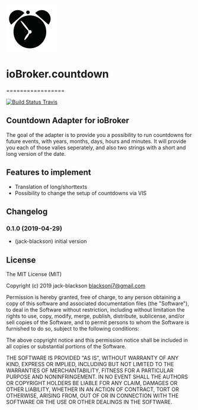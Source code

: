 ![Logo](admin/countdown.png)
# ioBroker.countdown
=================


[![Build Status Travis](https://travis-ci.org/jack-blackson/ioBroker.countdown.svg?branch=master)](https://travis-ci.org/jack-blackson/ioBroker.countdown)
<!--![Number of Installations](http://iobroker.live/badges/bring-installed.svg) ![Number of Installations](http://iobroker.live/badges/bring-stable.svg) [![NPM version](http://img.shields.io/npm/v/iobroker.bring.svg)](https://www.npmjs.com/package/iobroker.bring)
[![Downloads](https://img.shields.io/npm/dm/iobroker.bring.svg)](https://www.npmjs.com/package/iobroker.bring)

[![NPM](https://nodei.co/npm/iobroker.bring.png?downloads=true)](https://nodei.co/npm/iobroker.bring/)-->


Countdown Adapter for ioBroker
------------------------------------------------------------------------------

The goal of the adapter is to provide you a possibility to run countdowns for future events, with years, months, days, hours and minutes. It will provide you each of those valies seperately, and also two strings with a short and long version of the date.

## Features to implement
* Translation of long/shorttexts
* Possibility to change the setup of countdowns via VIS


## Changelog
### 0.1.0 (2019-04-29)
* (jack-blackson) initial version

## License
The MIT License (MIT)

Copyright (c) 2019 jack-blackson <blacksonj7@gmail.com>

Permission is hereby granted, free of charge, to any person obtaining a copy
of this software and associated documentation files (the "Software"), to deal
in the Software without restriction, including without limitation the rights
to use, copy, modify, merge, publish, distribute, sublicense, and/or sell
copies of the Software, and to permit persons to whom the Software is
furnished to do so, subject to the following conditions:

The above copyright notice and this permission notice shall be included in
all copies or substantial portions of the Software.

THE SOFTWARE IS PROVIDED "AS IS", WITHOUT WARRANTY OF ANY KIND, EXPRESS OR
IMPLIED, INCLUDING BUT NOT LIMITED TO THE WARRANTIES OF MERCHANTABILITY,
FITNESS FOR A PARTICULAR PURPOSE AND NONINFRINGEMENT. IN NO EVENT SHALL THE
AUTHORS OR COPYRIGHT HOLDERS BE LIABLE FOR ANY CLAIM, DAMAGES OR OTHER
LIABILITY, WHETHER IN AN ACTION OF CONTRACT, TORT OR OTHERWISE, ARISING FROM,
OUT OF OR IN CONNECTION WITH THE SOFTWARE OR THE USE OR OTHER DEALINGS IN
THE SOFTWARE.